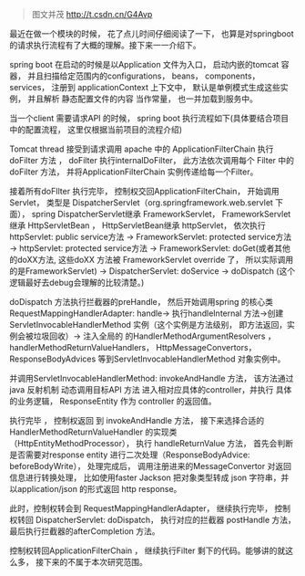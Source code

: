 > 图文并茂 http://t.csdn.cn/G4Avp

最近在做一个模块的时候， 花了点儿时间仔细阅读了一下， 也算是对springboot的请求执行流程有了大概的理解。接下来一一介绍下。

spring boot 在启动的时候是以Application 文件为入口， 启动内嵌的tomcat 容器， 并且扫描给定范围内的configurations， beans， components，services， 注册到 applicationContext 上下文中， 默认是单例模式生成这些实例， 并且解析 静态配置文件的内容 当作常量， 也一并加载到服务中。

当一个client 需要请求API 的时候， spring boot 执行流程如下(具体要结合项目中的配置流程， 这里仅根据当前项目的流程介绍)

Tomcat thread 接受到请求调用 apache 中的 ApplicationFilterChain 执行 doFilter 方法 ， doFilter 执行internalDoFilter， 此方法依次调用每个 Filter 中的doFilter 方法， 并将ApplicationFilterChain 实例传递给每一个Filter。

接着所有doFIlter 执行完毕， 控制权交回ApplicationFilterChain， 开始调用Servlet， 类型是 DispatcherServlet（org.springframework.web.servlet 下面）， spring DispatcherServlet继承 FrameworkServlet， FrameworkServlet 继承 HttpServletBean ， HttpServletBean继承 httpServlet， 依次执行 httpServlet: public service方法 -> FrameworkServlet: protected service方法 -> httpServlet: protected service方法 -> FrameworkServlet: doGet(或者其他的doXX方法, 这些doXX 方法被 FrameworkServlet override 了， 所以实际调用的是FrameworkServlet) -> DispatcherServlet: doService -> doDispatch (这个 逻辑最好去debug会理解的比较清楚。)

doDispatch 方法执行拦截器的preHandle， 然后开始调用spring 的核心类RequestMappingHandlerAdapter: handle-> 执行handleInternal 方法->创建 ServletInvocableHandlerMethod 实例（这个实例是方法级别， 即方法返回，实例会被垃圾回收）-> 注入全局的 的HandlerMethodArgumentResolvers ， handlerMethodReturnValueHandlers， HttpMessageConvertors， ResponseBodyAdvices 等到ServletInvocableHandlerMethod 对象实例中。

并调用ServletInvocableHandlerMethod: invokeAndHandle 方法， 该方法通过java 反射机制 动态调用目标API 方法 进入相对应具体的controller，并执行 具体的业务逻辑， ResponseEntity 作为 controller 的返回值。

执行完毕 ， 控制权返回 到 invokeAndHandle 方法， 接下来选择合适的 HandlerMethodReturnValueHandler 的实现类（HttpEntityMethodProcessor）， 执行 handleReturnValue 方法， 首先会判断是否需要对response entity 进行二次处理（ResponseBodyAdvice: beforeBodyWrite）， 处理完成后， 调用注册进来的MessageConvertor 对返回信息进行转换处理， 比如使用faster Jackson 把对象类型转成 json 字符串，并以application/json 的形式返回 http response。

此时，控制权转会到 RequestMappingHandlerAdapter， 继续执行完毕， 控制权转回 DispatcherServlet: doDispatch， 执行对应的拦截器 postHandle 方法， 最后执行拦截器的afterCompletion 方法。

控制权转回ApplicationFilterChain ， 继续执行Filter 剩下的代码。能够讲的就这么多， 接下来的不属于本次研究范围。